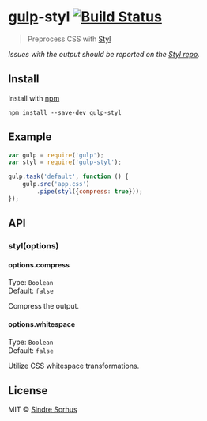 # [gulp](https://github.com/wearefractal/gulp)-styl [![Build Status](https://secure.travis-ci.org/sindresorhus/gulp-styl.png?branch=master)](http://travis-ci.org/sindresorhus/gulp-styl)

> Preprocess CSS with [Styl](https://github.com/visionmedia/styl)

*Issues with the output should be reported on the [Styl repo]().*


## Install

Install with [npm](https://npmjs.org/package/gulp-styl)

```
npm install --save-dev gulp-styl
```


## Example

```js
var gulp = require('gulp');
var styl = require('gulp-styl');

gulp.task('default', function () {
	gulp.src('app.css')
		.pipe(styl({compress: true}));
});
```


## API

### styl(options)

#### options.compress

Type: `Boolean`  
Default: `false`

Compress the output.

#### options.whitespace

Type: `Boolean`  
Default: `false`

Utilize CSS whitespace transformations.


## License

MIT © [Sindre Sorhus](http://sindresorhus.com)
